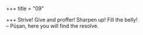 +++
title = "09"

+++
Strive! Give and proffer! Sharpen up! Fill the belly!  
– Pūṣan, here you will find the resolve.  